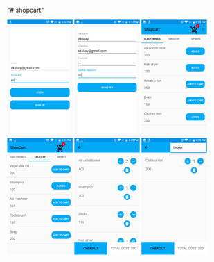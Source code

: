 "# shopcart" 

<a href="/sss/Screenshot_20171225-181406.png"><img src="/ss/Screenshot_20171225-181406.png" width="30%"/></a>
<a href="/ss/Screenshot_20171225-181458.png"><img src="/ss/Screenshot_20171225-181458.png" width="30%"/></a>
<a href="/ss/Screenshot_20171225-181522.png"><img src="/ss/Screenshot_20171225-181522.png" width="30%"/></a>
<a href="/ss/Screenshot_20171225-181526.png"><img src="/ss/Screenshot_20171225-181526.png" width="30%"/></a>
<a href="/ss/Screenshot_20171225-181536.png"><img src="/ss/Screenshot_20171225-181536.png" width="30%"/></a>
<a href="/ss/Screenshot_20171225-181550.png"><img src="/ss/Screenshot_20171225-181550.png" width="30%"/></a>

